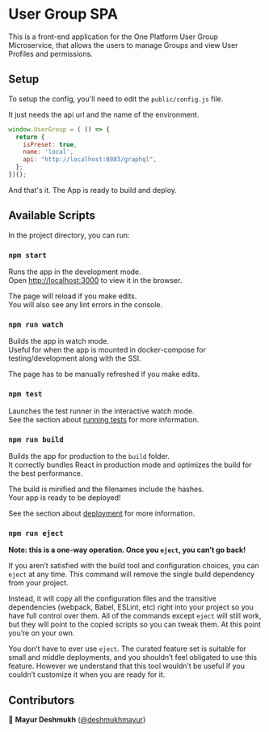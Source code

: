 # User Group SPA

This is a front-end application for the One Platform User Group Microservice, that allows the users to manage Groups and view User Profiles and permissions.

## Setup

To setup the config, you'll need to edit the `public/config.js` file.

It just needs the api url and the name of the environment.

```js
window.UserGroup = ( () => {
  return {
    isPreset: true,
    name: 'local',
    api: "http://localhost:8083/graphql",
  };
})();
```

And that's it. The App is ready to build and deploy.

## Available Scripts

In the project directory, you can run:

### `npm start`

Runs the app in the development mode.<br />
Open [http://localhost:3000](http://localhost:3000) to view it in the browser.

The page will reload if you make edits.<br />
You will also see any lint errors in the console.

### `npm run watch`

Builds the app in watch mode.<br />
Useful for when the app is mounted in docker-compose for testing/development along with the SSI.

The page has to be manually refreshed if you make edits.

### `npm test`

Launches the test runner in the interactive watch mode.<br />
See the section about [running tests](https://facebook.github.io/create-react-app/docs/running-tests) for more information.

### `npm run build`

Builds the app for production to the `build` folder.<br />
It correctly bundles React in production mode and optimizes the build for the best performance.

The build is minified and the filenames include the hashes.<br />
Your app is ready to be deployed!

See the section about [deployment](https://facebook.github.io/create-react-app/docs/deployment) for more information.

### `npm run eject`

**Note: this is a one-way operation. Once you `eject`, you can’t go back!**

If you aren’t satisfied with the build tool and configuration choices, you can `eject` at any time. This command will remove the single build dependency from your project.

Instead, it will copy all the configuration files and the transitive dependencies (webpack, Babel, ESLint, etc) right into your project so you have full control over them. All of the commands except `eject` will still work, but they will point to the copied scripts so you can tweak them. At this point you’re on your own.

You don’t have to ever use `eject`. The curated feature set is suitable for small and middle deployments, and you shouldn’t feel obligated to use this feature. However we understand that this tool wouldn’t be useful if you couldn’t customize it when you are ready for it.

## Contributors

👤 **Mayur Deshmukh** ([@deshmukhmayur](https://github.com/deshmukhmayur))
